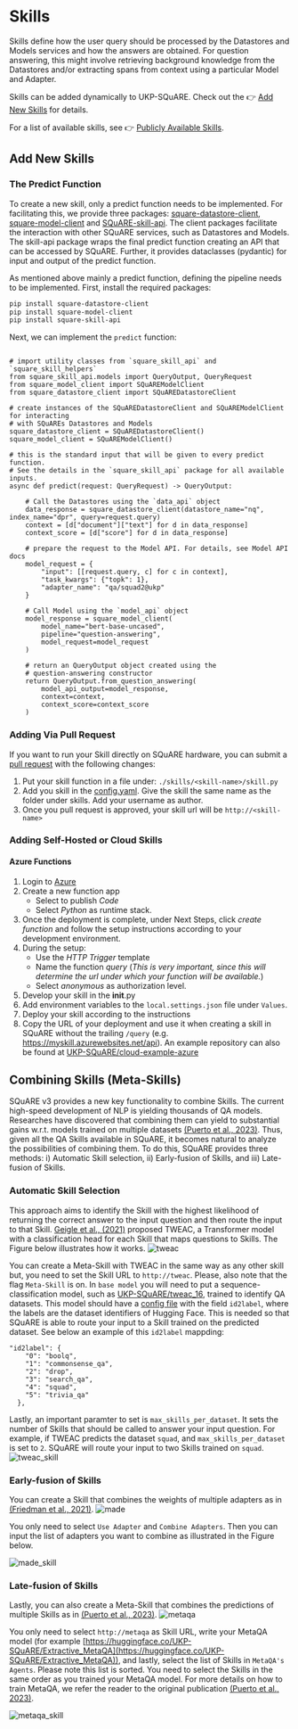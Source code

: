 # Skills
Skills define how the user query should be processed by the Datastores and Models services and how the answers are obtained. For question answering, this might involve retrieving background knowledge from the Datastores and/or extracting spans from context using a particular Model and Adapter.

Skills can be added dynamically to UKP-SQuARE. Check out the 👉 [Add New Skills](#Add-New-Skills) for details.

For a list of available skills, see 👉 [Publicly Available Skills](#publicly-available-skills).

## Add New Skills
### The Predict Function
To create a new skill, only a predict function needs to be implemented. For facilitating this, we provide three packages: [square-datastore-client](https://github.com/UKP-SQuARE/square-datastore-client), [square-model-client](https://github.com/UKP-SQuARE/square-model-client) and [SQuARE-skill-api](https://github.com/UKP-SQuARE/square-skill-api). The client packages facilitate the interaction with other SQuARE services, such as Datastores and Models. The skill-api package wraps the final predict function creating an API that can be accessed by SQuARE. Further, it provides dataclasses (pydantic) for input and output of the predict function.

As mentioned above mainly a predict function, defining the pipeline needs to be implemented. 
First, install the required packages:
```bash
pip install square-datastore-client
pip install square-model-client
pip install square-skill-api
```
Next, we can implement the `predict` function:
```python3

# import utility classes from `square_skill_api` and `square_skill_helpers`
from square_skill_api.models import QueryOutput, QueryRequest
from square_model_client import SQuAREModelClient
from square_datastore_client import SQuAREDatastoreClient

# create instances of the SQuAREDatastoreClient and SQuAREModelClient for interacting 
# with SQuAREs Datastores and Models
square_datastore_client = SQuAREDatastoreClient()
square_model_client = SQuAREModelClient()

# this is the standard input that will be given to every predict function. 
# See the details in the `square_skill_api` package for all available inputs.
async def predict(request: QueryRequest) -> QueryOutput:

    # Call the Datastores using the `data_api` object
    data_response = square_datastore_client(datastore_name="nq", index_name="dpr", query=request.query)
    context = [d["document"]["text"] for d in data_response]
    context_score = [d["score"] for d in data_response]

    # prepare the request to the Model API. For details, see Model API docs 
    model_request = {
        "input": [[request.query, c] for c in context],
        "task_kwargs": {"topk": 1},
        "adapter_name": "qa/squad2@ukp"
    }

    # Call Model using the `model_api` object
    model_response = square_model_client(
        model_name="bert-base-uncased", 
        pipeline="question-answering", 
        model_request=model_request
    )

    # return an QueryOutput object created using the 
    # question-answering constructor
    return QueryOutput.from_question_answering(
        model_api_output=model_response,
        context=context,
        context_score=context_score
    )

```
### Adding Via Pull Request
If you want to run your Skill directly on SQuARE hardware, you can submit a [pull request](https://github.com/UKP-SQuARE/square-core/pulls) with the following changes:
1. Put your skill function in a file under: `./skills/<skill-name>/skill.py`
2. Add you skill in the [config.yaml](https://github.com/UKP-SQuARE/square-core/blob/master/config.yaml). Give the skill the same name as the folder under skills. Add your username as author.
3. Once you pull request is approved, your skill url will be `http://<skill-name>`

### Adding Self-Hosted or Cloud Skills
#### Azure Functions
1. Login to [Azure](https://portal.azure.com/)
2. Create a new function app
    - Select to publish _Code_
    - Select _Python_ as runtime stack.
3. Once the deployment is complete, under Next Steps, click _create function_ and follow the setup instructions according to your development environment.
4. During the setup:
    - Use the _HTTP Trigger_ template
    - Name the function _query_ (*This is very important, since this will determine the url under which your function will be available.*)
    - Select _anonymous_ as authorization level.
5. Develop your skill in the __init__.py
6. Add environment variables to the `local.settings.json` file under `Values`.
6. Deploy your skill according to the instructions
7. Copy the URL of your deployment and use it when creating a skill in SQuARE without the trailing `/query` (e.g. https://myskill.azurewebsites.net/api). 
An example repository can also be found at [UKP-SQuARE/cloud-example-azure](https://github.com/UKP-SQuARE/cloud-example-azure)

## Combining Skills (Meta-Skills)
SQuARE v3 provides a new key functionality to combine Skills. The current high-speed development of NLP is yielding thousands of QA models. Researches have discovered that combining them can yield to substantial gains w.r.t. models trained on multiple datasets [(Puerto et al., 2023)](https://arxiv.org/abs/2112.01922). Thus, given all the QA Skills available in SQuARE, it becomes natural to analyze the possibilities of combining them. To do this, SQuARE provides three methods: i) Automatic Skill selection, ii) Early-fusion of Skills, and iii) Late-fusion of Skills.


### Automatic Skill Selection
This approach aims to identify the Skill with the highest likelihood of returning the correct answer to the input question and then route the input to that Skill. [Geigle et al., (2021)](https://arxiv.org/abs/2104.07081) proposed TWEAC, a Transformer model with a classification head for each Skill that maps questions to Skills. The Figure below illustrates how it works.
![tweac](../../static/img/tweac.png)

You can create a Meta-Skill with TWEAC in the same way as any other skill but, you need to set the Skill URL to `http://tweac`. Please, also note that the flag `Meta-Skill` is on. In `base model` you will need to put a sequence-classification model, such as [UKP-SQuARE/tweac_16](https://huggingface.co/UKP-SQuARE/tweac_16), trained to identify QA datasets. This model should have a [config file](https://huggingface.co/UKP-SQuARE/tweac_16/blob/main/config.json) with the field `id2label`, where the labels are the dataset identifiers of Hugging Face. This is needed so that SQuARE is able to route your input to a Skill trained on the predicted dataset. See below an example of this `id2label` mappding:

```
"id2label": {
    "0": "boolq",
    "1": "commonsense_qa",
    "2": "drop",
    "3": "search_qa",
    "4": "squad",
    "5": "trivia_qa"
  },
```

Lastly, an important paramter to set is `max_skills_per_dataset`. It sets the number of Skills that should be called to answer your input question. For example, if TWEAC predicts the dataset `squad`, and `max_skills_per_dataset` is set to `2`. SQuARE will route your input to two Skills trained on `squad`.
![tweac_skill](../../static/img/TWEAC_Skill_creation.png)



### Early-fusion of Skills

You can create a Skill that combines the weights of multiple adapters as in [(Friedman et al., 2021)](https://aclanthology.org/2021.emnlp-main.495/). 
![made](../../static/img/made.png)

You only need to select `Use Adapter` and `Combine Adapters`. Then you can input the list of adapters you want to combine as illustrated in the Figure below.

![made_skill](../../static/img/MADESkillCreation.png)


### Late-fusion of Skills
Lastly, you can also create a Meta-Skill that combines the predictions of multiple Skills as in [(Puerto et al., 2023)](https://arxiv.org/abs/2112.01922). 
![metaqa](../../static/img/metaqa.png)

You only need to select `http://metaqa` as Skill URL, write your MetaQA model (for example [https://huggingface.co/UKP-SQuARE/Extractive_MetaQA](https://huggingface.co/UKP-SQuARE/Extractive_MetaQA)), and lastly, select the list of Skills in `MetaQA's Agents`. Please note this list is sorted. You need to select the Skills in the same order as you trained your MetaQA model. For more details on how to train MetaQA, we refer the reader to the original publication [(Puerto et al., 2023)](https://arxiv.org/abs/2112.01922). 


![metaqa_skill](../../static/img/MetaQASkillCreation.png)
